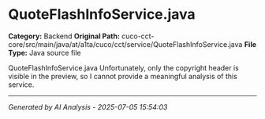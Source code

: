 # QuoteFlashInfoService.java

**Category:** Backend
**Original Path:** cuco-cct-core/src/main/java/at/a1ta/cuco/cct/service/QuoteFlashInfoService.java
**File Type:** Java source file

QuoteFlashInfoService.java
Unfortunately, only the copyright header is visible in the preview, so I cannot provide a meaningful analysis of this service.

---
*Generated by AI Analysis - 2025-07-05 15:54:03*
